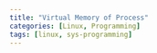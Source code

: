 ```yaml
---
title: "Virtual Memory of Process"
categories: [Linux, Programming]
tags: [linux, sys-programming]
---
```



